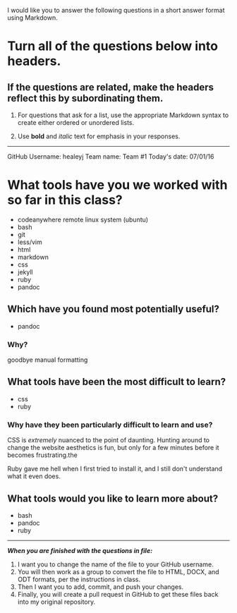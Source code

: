 I would like you to answer the following questions in a short answer format using Markdown. 

# Turn all of the questions below into headers. 

## If the questions are related, make the headers reflect this by subordinating them.  

1. For questions that ask for a list, use the appropriate Markdown syntax to create either ordered or unordered lists. 

2. Use **bold** and *italic* text for emphasis in your responses.

* * *

GitHub Username: healeyj
Team name: Team #1
Today's date: 07/01/16

# What tools have you we worked with so far in this class?

+ codeanywhere remote linux system (ubuntu)
+ bash
+ git
+ less/vim
+ html
+ markdown
+ css
+ jekyll
+ ruby
+ pandoc

## Which have you found most potentially useful? 

+ pandoc

### Why? 

goodbye manual formatting

## What tools have been the most difficult to learn? 

+ css
+ ruby

### Why have they been particularly difficult to learn and use?

CSS is *extremely* nuanced to the point of daunting. Hunting around to change
the website aesthetics is fun, but only for a few minutes before it becomes frustrating.the

Ruby gave me hell when I first tried to install it, and I still don't
understand what it even does.

## What tools would you like to learn more about?

+ bash
+ pandoc
+ ruby

* * * 

***When you are finished with the questions in file:*** 

1. I want you to change the name of the file to your GitHub username. 
2. You will then work as a group to convert the file to HTML, DOCX, and ODT formats, per the instructions in  class. 
3. Then I want you to add, commit, and push your changes. 
4. Finally, you will create a pull request in GitHub to get these files back into my original repository. 